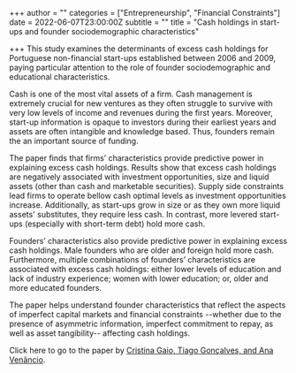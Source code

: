 +++
author = ""
categories = ["Entrepreneurship", "Financial Constraints"]
date = 2022-06-07T23:00:00Z
subtitle = ""
title = "Cash holdings in start-ups and founder sociodemographic characteristics"

+++
This study examines the determinants of excess cash holdings for Portuguese non-financial start-ups established between 2006 and 2009, paying particular attention to the role of founder sociodemographic and educational characteristics.

Cash is one of the most vital assets of a firm. Cash management is extremely crucial for new ventures as they often struggle to survive with very low levels of income and revenues during the first years. Moreover, start-up information is opaque to investors during their earliest years and assets are often intangible and knowledge based. Thus, founders remain the an important source of funding.

The paper finds that firms’ characteristics provide predictive power in explaining excess cash holdings. Results show that excess cash holdings are negatively associated with investment opportunities, size and liquid assets (other than cash and marketable securities). Supply side constraints lead firms to operate bellow cash optimal levels as investment opportunities increase. Additionally, as start-ups grow in size or as they own more liquid assets' substitutes, they require less cash. In contrast, more levered start-ups (especially with short-term debt) hold more cash.

Founders’ characteristics also provide predictive power in explaining excess cash holdings. Male founders who are older and foreign hold more cash. Furthermore, multiple combinations of founders’ characteristics are associated with excess cash holdings: either lower levels of education and lack of industry experience; women with lower education; or, older and more educated founders.

The paper helps understand founder characteristics that reflect the aspects of imperfect capital markets and financial constraints --whether due to the presence of asymmetric information, imperfect commitment to repay, as well as asset tangibility-- affecting cash holdings. 

Click here to go to the paper by [Cristina Gaio, Tiago Gonçalves, and Ana Venâncio](https://www.sciencedirect.com/science/article/pii/S0148296321006986).